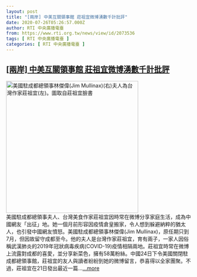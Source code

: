 ```yaml
---
layout: post
title: "[兩岸] 中美互關領事館 莊祖宜微博湧數千計批評"
date: 2020-07-26T05:26:57.000Z
author: RTI 中央廣播電臺
from: https://www.rti.org.tw/news/view/id/2073536
tags: [ RTI 中央廣播電臺 ]
categories: [ RTI 中央廣播電臺 ]
---
```

<!--1595741217000-->
[[兩岸] 中美互關領事館 莊祖宜微博湧數千計批評](https://www.rti.org.tw/news/view/id/2073536)
------

<div>
<img src="https://static.rti.org.tw/assets/thumbnails/2020/07/26/2e5e26a7e9c4841d2665009f692a4b6f.jpg" width="360" alt="美國駐成都總領事林傑偉(Jim Mullinax)(右)夫人為台灣作家莊祖宜(左)。圖取自莊祖宜臉書" title="美國駐成都總領事林傑偉(Jim Mullinax)(右)夫人為台灣作家莊祖宜(左)。圖取自莊祖宜臉書"><br>美國駐成都總領事夫人、台灣美食作家莊祖宜因時常在微博分享家庭生活，成為中國網友「出征」地。她一個月前形容因疫情倉皇搬家，令人想到躲避納粹的猶太人，也引發中國網友憤怒。美國駐成都總領事林傑偉(Jim Mullinax)，原任期只到7月，但因故留守成都至今。他的夫人是台灣作家莊祖宜，育有兩子，一家人因俗稱武漢肺炎的2019年冠狀病毒疾病(COVID-19)疫情相隔兩地。莊祖宜時常在微博上流露對成都的喜愛，並分享新菜色，擁有58萬粉絲。中國24日下令美國關閉駐成都總領事館，莊祖宜的友人與讀者紛紛到她的微博留言，恭喜得以全家團聚。不過，莊祖宜在21日發出最近一篇...<a target="_blank" href="https://www.rti.org.tw/news/view/id/2073536">...more</a>
</div>
